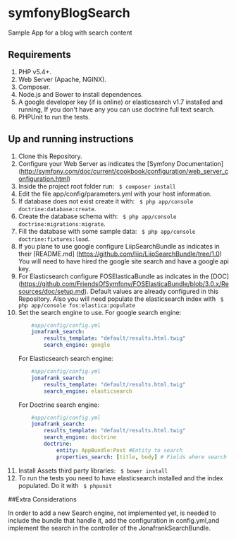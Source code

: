 
# symfonyBlogSearch
Sample App for a blog with search content

## Requirements
1. PHP v5.4+.
2. Web Server (Apache, NGINX).
3. Composer.
4. Node.js and Bower to install dependences.
5. A google developer key (if is online) or elasticsearch v1.7 installed and running, If you don't have any you can use doctrine full text search.
6. PHPUnit to run the tests.

## Up and running instructions
1. Clone this Repository.
2. Configure your Web Server as indicates the  [Symfony Documentation] (http://symfony.com/doc/current/cookbook/configuration/web_server_configuration.html)
3. Inside the project root folder run:  ` $ composer install`
4. Edit the file app/config/parameters.yml with your host information.
5. If database does not exist create it with: ` $ php app/console doctrine:database:create`.
6. Create the database schema with: ` $ php app/console doctrine:migrations:migrate`.
7. Fill the database with some sample data: ` $ php app/console doctrine:fixtures:load`.
8. If you plane to use google configure LiipSearchBundle as indicates in their [README.md] (https://github.com/liip/LiipSearchBundle/tree/1.0)
    You will need to have hired the google site search and have a google api key.
9. For Elasticsearch configure FOSElasticaBundle as indicates in the [DOC] (https://github.com/FriendsOfSymfony/FOSElasticaBundle/blob/3.0.x/Resources/doc/setup.md). Default values are already configured in this Repository. Also you will need populate the elasticsearch index with ` $ php app/console fos:elastica:populate`
10. Set the search engine to use.
    For google search engine:
    ```yaml
        #app/config/config.yml
        jonafrank_search:
            results_template: "default/results.html.twig"
            search_engine: google
    ```
    For Elasticsearch search engine:
    ```yaml
        #app/config/config.yml
        jonafrank_search:
            results_template: "default/results.html.twig"
            search_engine: elasticsearch
    ```
    For Doctrine search engine:
    ```yaml
        #app/config/config.yml
        jonafrank_search:
            results_template: "default/results.html.twig"
            search_engine: doctrine
            doctrine:
                entity: AppBundle:Post #Entity to search
                properties_search: [title, body] # Fields where search
    ```
11. Install Assets third party libraries: ` $ bower install`
12. To run the tests you need to have elasticsearch installed and the index populated. Do it with ` $ phpunit`

##Extra Considerations

In order to add a new Search engine, not implemented yet, is needed to include the bundle that handle it, add the configuration in config.yml,and implement the search in the controller of the JonafrankSearchBundle.
